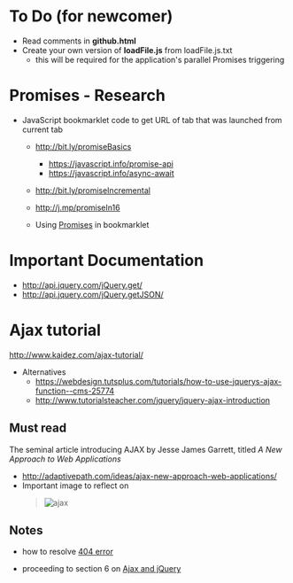 # To Do (for newcomer)
  
  - Read comments in **github.html** 
  - Create your own version of **loadFile.js** from loadFile.js.txt 
     - this will be required for the application's parallel Promises triggering

# Promises - Research

- JavaScript bookmarklet code to get URL of tab that was launched from current tab
   - http://bit.ly/promiseBasics
     - https://javascript.info/promise-api 
     - https://javascript.info/async-await
   
   - http://bit.ly/promiseIncremental
   - http://j.mp/promiseIn16
   
   - Using [Promises](http://j.mp/promiseJS) in bookmarklet


# Important Documentation 
 
 - http://api.jquery.com/jQuery.get/ 
 - http://api.jquery.com/jQuery.getJSON/

 
# Ajax tutorial 

http://www.kaidez.com/ajax-tutorial/
  - Alternatives
    - https://webdesign.tutsplus.com/tutorials/how-to-use-jquerys-ajax-function--cms-25774
    - http://www.tutorialsteacher.com/jquery/jquery-ajax-introduction
    

## Must read 
The seminal article introducing AJAX by Jesse James Garrett, titled <em>A New Approach to Web Applications</em>
- http://adaptivepath.com/ideas/ajax-new-approach-web-applications/
- Important image to reflect on
  > ![ajax](https://cdn.glitch.com/cc6878c5-1209-4e01-828e-89b7cc0f1016%2Fajax-fig1_small.png?1537123471825)


## Notes

- how to resolve 
  [404 error](https://www.lifewire.com/404-not-found-error-explained-2622936)
  
- proceeding to section 6 on [Ajax and jQuery](http://www.kaidez.com/ajax-tutorial/#ajax-jquery)
  

